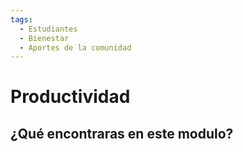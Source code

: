 ```yaml
---
tags:
  - Estudiantes
  - Bienestar
  - Aportes de la comunidad
---
```


# Productividad

## ¿Qué encontraras en este modulo?
